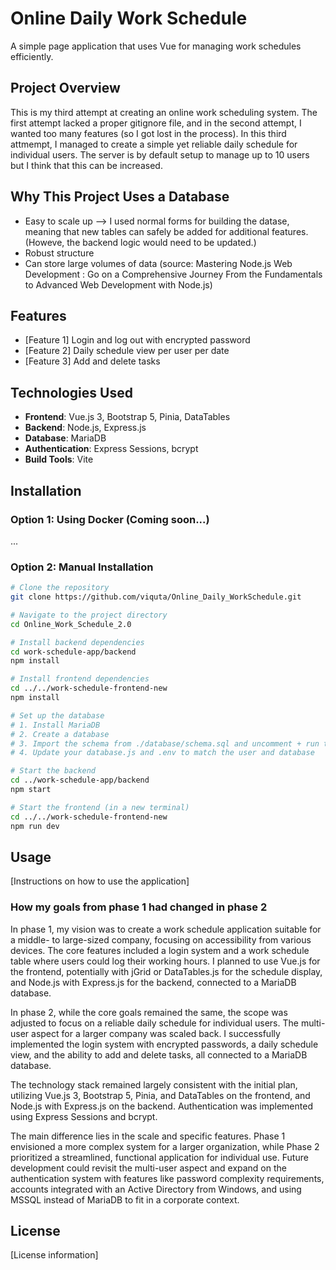 # Online Daily Work Schedule

A simple page application that uses Vue for managing work schedules efficiently.

## Project Overview

This is my third attempt at creating an online work scheduling system. The first attempt lacked a proper gitignore file, and in the second attempt, I wanted too many features (so I got lost in the process). In this third attmempt, I managed to create a simple yet reliable daily schedule for individual users. The server is by default setup to manage up to 10 users but I think that this can be increased. 

## Why This Project Uses a Database

  - Easy to scale up --> I used normal forms for building the datase, meaning that new tables can safely be added for additional features. (Howeve, the backend logic would need to be updated.)
  - Robust structure
  - Can store large volumes of data
    (source: Mastering Node.js Web Development : Go on a Comprehensive Journey From the Fundamentals to Advanced Web Development with Node.js)

## Features

- [Feature 1] Login and log out with encrypted password
- [Feature 2] Daily schedule view per user per date
- [Feature 3] Add and delete tasks 

## Technologies Used

- **Frontend**: Vue.js 3, Bootstrap 5, Pinia, DataTables
- **Backend**: Node.js, Express.js
- **Database**: MariaDB
- **Authentication**: Express Sessions, bcrypt
- **Build Tools**: Vite

## Installation

### Option 1: Using Docker (Coming soon...)
...
### Option 2: Manual Installation

```bash
# Clone the repository
git clone https://github.com/viquta/Online_Daily_WorkSchedule.git

# Navigate to the project directory
cd Online_Work_Schedule_2.0

# Install backend dependencies
cd work-schedule-app/backend
npm install

# Install frontend dependencies
cd ../../work-schedule-frontend-new
npm install

# Set up the database
# 1. Install MariaDB
# 2. Create a database
# 3. Import the schema from ./database/schema.sql and uncomment + run the INSERT users for \database\seed_data.sql (instructions in the document)
# 4. Update your database.js and .env to match the user and database

# Start the backend
cd ../work-schedule-app/backend
npm start

# Start the frontend (in a new terminal)
cd ../../work-schedule-frontend-new
npm run dev
```

## Usage

[Instructions on how to use the application]

### How my goals from phase 1 had changed in phase 2

In phase 1, my vision was to create a work schedule application suitable for a middle- to large-sized company, focusing on accessibility from various devices. The core features included a login system and a work schedule table where users could log their working hours. I planned to use Vue.js for the frontend, potentially with jGrid or DataTables.js for the schedule display, and Node.js with Express.js for the backend, connected to a MariaDB database.

In phase 2, while the core goals remained the same, the scope was adjusted to focus on a reliable daily schedule for individual users. The multi-user aspect for a larger company was scaled back. I successfully implemented the login system with encrypted passwords, a daily schedule view, and the ability to add and delete tasks, all connected to a MariaDB database.

The technology stack remained largely consistent with the initial plan, utilizing Vue.js 3, Bootstrap 5, Pinia, and DataTables on the frontend, and Node.js with Express.js on the backend. Authentication was implemented using Express Sessions and bcrypt.

The main difference lies in the scale and specific features. Phase 1 envisioned a more complex system for a larger organization, while Phase 2 prioritized a streamlined, functional application for individual use. Future development could revisit the multi-user aspect and expand on the authentication system with features like password complexity requirements, accounts integrated with an Active Directory from Windows, and using MSSQL instead of MariaDB to fit in a corporate context.

## License

[License information]
